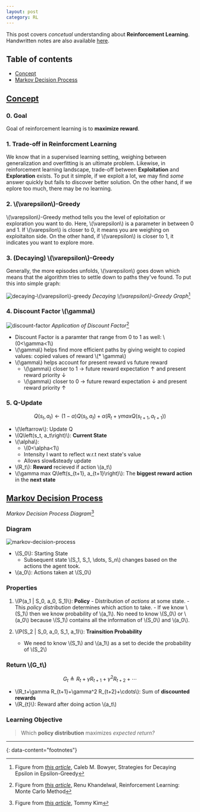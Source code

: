```yaml
---
layout: post
category: RL
---
```


This post covers *concetual* understanding about **Reinforcement Learning**. Handwritten notes are also available [here](https://drive.google.com/file/d/1d5mJ3eyp9N4_3UeeSzlx5Ph9LKwfpeEx/preview).

## Table of contents

- [Concept](#concept)
- [Markov Decision Process](#markov-decision-process)

## [Concept](#concept)

### 0. Goal

Goal of reinforcement learning is to **maximize reward**.

### 1. Trade-off in Reinforcment Learning

We know that in a supervised learning setting, weighing between generalization and overfitting is an ultimate problem. Likewise, in reinforcement learning landscape, trade-off between **Exploitation** and **Exploration** exists. To put it simple, if we exploit a lot, we may find *some* answer quickly but fails to discover better solution. On the other hand, if we eplore too much, there may be no learning.

### 2. \\(\varepsilon\\)-Greedy

\\(\varepsilon\\)-Greedy method tells you the level of eploitation or exploration you want to do. Here, \\(\varepsilon\\) is a parameter in between 0 and 1. If \\(\varepsilon\\) is closer to 0, it means you are weighing on exploitaiton side. On the other hand, if \\(\varepsilon\\) is closer to 1, it indicates you want to explore more.

### 3. (Decaying) \\(\varepsilon\\)-Greedy

Generally, the more episodes unfolds, \\(\varepsilon\\) goes down which means that the algorithm tries to settle down to paths they've found. To put this into simple graph:

![decaying-\\(\varepsilon\\)-greedy](https://miro.medium.com/v2/resize:fit:1400/1*M0X39s6lmISAJ7FFEv55Gw.png)
*Decaying \\(\varepsilon\\)-Greedy Graph*[^1]

### 4. Discount Factor \\(\gamma\\)

![discount-factor](https://miro.medium.com/v2/resize:fit:1200/1*nDoaqgQVpwbnVFEx5MxJnQ.png)
*Application of Discount Factor*[^2]

- Discount Factor is a paramter that range from 0 to 1 as well: \\(0<\gamma<1\\)
- \\(\gamma\\) helps find more efficient paths by giving weight to copied values: copied values of reward \\(* \gamma\\)
- \\(\gamma\\) helps account for present reward vs future reward
  - \\(\gamma\\) closer to 1 → future reward expectation ↑ and present reward priority ↓
  - \\(\gamma\\) closer to 0 → future reward expectation ↓ and present reward priority ↑

### 5. Q-Update

$$
Q\left(s_t, a_t\right) \leftarrow(1-\alpha) Q\left(s_t, a_t\right)+\alpha\left(R_t+\gamma max Q\left(s_{t+1}, a_{t+1}\right)\right)
$$

- \\(\leftarrow\\): Update Q
- \\(Q\left(s_t, a_t\right)\\): **Current State**
- \\(\alpha\\):
  - \\(0<\alpha<1\\)
  - Intensity I want to reflect w.r.t next state's value
  - Allows slow&steady update
- \\(R_t\\): **Reward** recieved if action \\(a_t\\)
- \\(\gamma max Q\left(s_{t+1}, a_{t+1}\right)\\): The **biggest reward action** in the **next state**
  
## [Markov Decision Process](#markov-decision-process)
*Markov Decision Process Diagram*[^3]


### Diagram

![markov-decision-process](https://velog.velcdn.com/images/ktm1237/post/4db6062b-c6f0-46f1-b8a7-b179d441b3ff/image.png)

- \\(S_0\\): Starting State
  - Subsequent state \\(S_1, S_1, \dots, S_n\\) changes based on the actions the agent took.
- \\(a_0\\): Actions taken at \\(S_0\\)

### Properties

  1. \\(P(a_1 \| S_0, a_0, S_1)\\): **Policy**
    - Distribution of *actions* at some state.
    - This *policy distribution* determines which action to take.
    - If we know \\(S_1\\) then we know probability of \\(a_1\\). No need to know \\(S_0\\) or \\(a_0\\) because \\(S_1\\) contains all the information of \\(S_0\\) and \\(a_0\\).

  2. \\(P(S_2 \| S_0, a_0, S_1, a_1)\\): **Trainsition Probability**
     - We need to know \\(S_1\\) and \\(a_1\\) as a set to decide the probability of \\(S_2\\)

### Return \\(G_t\\)

$$
G_t \triangleq R_t+\gamma R_{t+1}+\gamma^2 R_{t+2}+\cdots
$$

- \\(R_t+\gamma R_{t+1}+\gamma^2 R_{t+2}+\cdots\\): Sum of **discounted rewards**
- \\(R_{t}\\): Reward after doing action \\(a_t\\)

### Learning Objective

> Which **policy distribution** maximizes *expected return?*

---
{: data-content="footnotes"}

[^1]: Figure from *[this article](https://medium.com/@CalebMBowyer/strategies-for-decaying-epsilon-in-epsilon-greedy-9b500ad9171d)*, Caleb M. Bowyer, Strategies for Decaying Epsilon in Epsilon-Greedy
[^2]: Figure from *[this article](https://arshren.medium.com/reinforcement-learning-monte-carlo-method-3cb099704621)*, Renu Khandelwal, Reinforcement Learning: Monte Carlo Method
[^3]: Figure from *[this article]([https://arshren.medium.com/reinforcement-learning-monte-carlo-method-3cb099704621](https://velog.io/@ktm1237/2-1.-Markov-Decision-ProcessMDP-p9scnx9w))*, Tommy Kim
